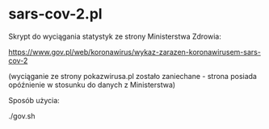 # sars-cov-2.pl
Skrypt do wyciągania statystyk ze strony Ministerstwa Zdrowia:

https://www.gov.pl/web/koronawirus/wykaz-zarazen-koronawirusem-sars-cov-2

(wyciąganie ze strony pokazwirusa.pl zostało zaniechane - strona posiada opóźnienie w stosunku do danych z Ministerstwa)

Sposób użycia:

./gov.sh
